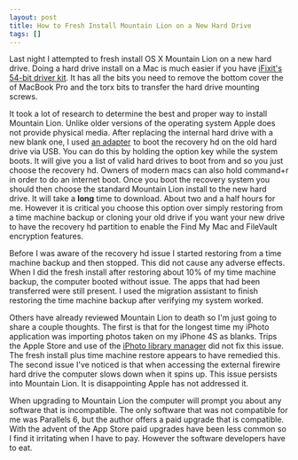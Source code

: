 ```yaml
---
layout: post
title: How to Fresh Install Mountain Lion on a New Hard Drive
tags: []
---
```

Last night I attempted to fresh install OS X Mountain Lion on a new hard drive. Doing a hard drive install on a Mac is much easier if you have <a href="http://www.ifixit.com/Tools/54-Bit-Driver-Kit/IF145-022">iFixit's 54-bit driver kit</a>. It has all the bits you need to remove the bottom cover the of MacBook Pro and the torx bits to transfer the hard drive mounting screws.

It took a lot of research to determine the best and proper way to install Mountain Lion. Unlike older versions of the operating system Apple does not provide physical media. After replacing the internal hard drive with a new blank one, I used <a href="http://www.amazon.com/gp/product/B004AT03YK/ref=as_li_ss_tl?ie=UTF8&camp=1789&creative=390957&creativeASIN=B004AT03YK&linkCode=as2&tag=zagajacom-20">an adapter</a><img src="http://www.assoc-amazon.com/e/ir?t=zagajacom-20&l=as2&o=1&a=B004AT03YK" width="1" height="1" border="0" alt="" style="border:none !important; margin:0px !important;" /> to boot the recovery hd on the old hard drive via USB. You can do this by holding the option key while the system boots. It will give you a list of valid hard drives to boot from and so you just choose the recovery hd. Owners of modern macs can also hold command+r in order to do an internet boot. Once you boot the recovery system you should then choose the standard Mountain Lion install to the new hard drive. It will take a <strong>long</strong> time to download. About two and a half hours for me. However it is critical you choose this option over simply restoring from a time machine backup or cloning your old drive if you want your new drive to have the recovery hd partition to enable the Find My Mac and FileVault encryption features.

Before I was aware of the recovery hd issue I started restoring from a time machine backup and then stopped. This did not cause any adverse effects. When I did the fresh install after restoring about 10% of my time machine backup, the computer booted without issue. The apps that had been transferred were still present. I used the migration assistant to finish restoring the time machine backup after verifying my system worked.

Others have already reviewed Mountain Lion to death so I'm just going to share a couple thoughts. The first is that for the longest time my iPhoto application was importing photos taken on my iPhone 4S as blanks. Trips the Apple Store and use of the <a href="http://www.fatcatsoftware.com/iplm/">iPhoto library manager</a> did not fix this issue. The fresh install plus time machine restore appears to have remedied this. The second issue I've noticed is that when accessing the external firewire hard drive the computer slows down when it spins up. This issue persists into Mountain Lion. It is disappointing Apple has not addressed it.

When upgrading to Mountain Lion the computer will prompt you about any software that is incompatible. The only software that was not compatible for me was Parallels 6, but the author offers a paid upgrade that is compatible. With the advent of the App Store paid upgrades have been less common so I find it irritating when I have to pay. However the software developers have to eat.
